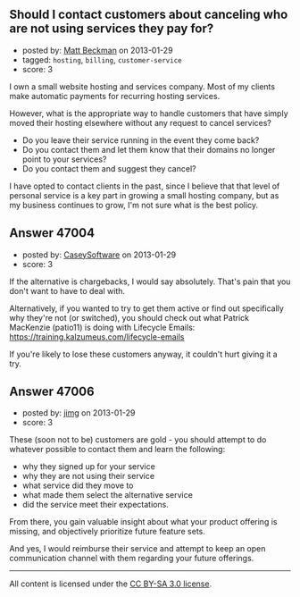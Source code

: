 ## Should I contact customers about canceling who are not using services they pay for?

- posted by: [Matt Beckman](https://stackexchange.com/users/-1/11809-matt-beckman) on 2013-01-29
- tagged: `hosting`, `billing`, `customer-service`
- score: 3

I own a small website hosting and services company. Most of my clients make automatic payments for recurring hosting services.

However, what is the appropriate way to handle customers that have simply moved their hosting elsewhere without any request to cancel services?

- Do you leave their service running in the event they come back? 
- Do you contact them and let them know that their domains no longer point to your services?
- Do you contact them and suggest they cancel?

I have opted to contact clients in the past, since I believe that that level of personal service is a key part in growing a small hosting company, but as my business continues to grow, I'm not sure what is the best policy.


## Answer 47004

- posted by: [CaseySoftware](https://stackexchange.com/users/-1/11314-caseysoftware) on 2013-01-29
- score: 3

If the alternative is chargebacks, I would say absolutely. That's pain that you don't want to have to deal with.

Alternatively, if you wanted to try to get them active or find out specifically why they're not (or switched), you should check out what Patrick MacKenzie (patio11) is doing with Lifecycle Emails: https://training.kalzumeus.com/lifecycle-emails

If you're likely to lose these customers anyway, it couldn't hurt giving it a try.


## Answer 47006

- posted by: [jimg](https://stackexchange.com/users/-1/2380-jimg) on 2013-01-29
- score: 3

These (soon not to be) customers are gold - you should attempt to do whatever possible to contact them and learn the following:

 - why they signed up for your service
 - why they are not using their service
 - what service did they move to
 - what made them select the alternative service
 - did the service meet their expectations.

From there, you gain valuable insight about what your product offering is missing, and objectively prioritize future feature sets.  

And yes, I would reimburse their service and attempt to keep an open communication channel with them regarding your future offerings.  





---

All content is licensed under the [CC BY-SA 3.0 license](https://creativecommons.org/licenses/by-sa/3.0/).
